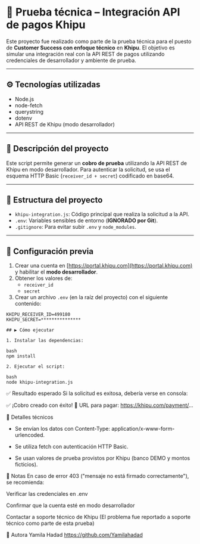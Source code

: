 # 💼 Prueba técnica – Integración API de pagos Khipu

Este proyecto fue realizado como parte de la prueba técnica para el puesto de **Customer Success con enfoque técnico** en **Khipu**. El objetivo es simular una integración real con la API REST de pagos utilizando credenciales de desarrollador y ambiente de prueba.

---

## ⚙️ Tecnologías utilizadas

- Node.js  
- node-fetch  
- querystring  
- dotenv  
- API REST de Khipu (modo desarrollador)

---

## 🚀 Descripción del proyecto

Este script permite generar un **cobro de prueba** utilizando la API REST de Khipu en modo desarrollador. Para autenticar la solicitud, se usa el esquema HTTP Basic (`receiver_id + secret`) codificado en base64.

---

## 📂 Estructura del proyecto

- `khipu-integration.js`: Código principal que realiza la solicitud a la API.  
- `.env`: Variables sensibles de entorno (**IGNORADO por Git**).  
- `.gitignore`: Para evitar subir `.env` y `node_modules`.

---

## 🔧 Configuración previa

1. Crear una cuenta en [https://portal.khipu.com](https://portal.khipu.com) y habilitar el **modo desarrollador**.  
2. Obtener los valores de:
   - `receiver_id`
   - `secret`
3. Crear un archivo `.env` (en la raíz del proyecto) con el siguiente contenido:

```env
KHIPU_RECEIVER_ID=499180
KHIPU_SECRET=***************

## ▶️ Cómo ejecutar

1. Instalar las dependencias:

bash
npm install

2. Ejecutar el script:

bash
node khipu-integration.js
```

✅ Resultado esperado
Si la solicitud es exitosa, debería verse en consola:

✅ ¡Cobro creado con éxito!
🔗 URL para pagar: https://khipu.com/payment/...

🧪 Detalles técnicos
- Se envían los datos con Content-Type: application/x-www-form-urlencoded.

- Se utiliza fetch con autenticación HTTP Basic.

- Se usan valores de prueba provistos por Khipu (banco DEMO y montos ficticios).

📝 Notas
En caso de error 403 ("mensaje no está firmado correctamente"), se recomienda:

Verificar las credenciales en .env

Confirmar que la cuenta esté en modo desarrollador

Contactar a soporte técnico de Khipu (El problema fue reportado a soporte técnico como parte de esta prueba)

👤 Autora
Yamila Hadad
https://github.com/Yamilahadad



